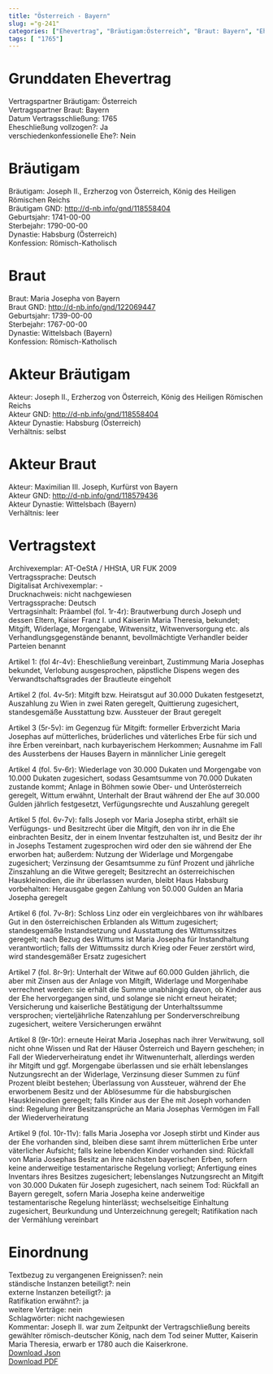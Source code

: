 ```yaml
---
title: "Österreich - Bayern"
slug: ="g-241"
categories: ["Ehevertrag", "Bräutigam:Österreich", "Braut: Bayern", "Eheschließung vollzogen?:Ja", "verschiedenkonfessionelle Ehe?:Nein", "Dynastie Bräutigam:Habsburg (Österreich)", "Akteur Bräutigam:Joseph II., Erzherzog von Österreich, König des Heiligen Römischen Reichs", "Akteur Braut:Maximilian III. Joseph, Kurfürst von Bayern", "Textbezug?:nein", "Ständisch?:nein", "Ratifikation?:ja", "Sonstiges?:nein", "Bräutigam:Österreich", "Braut: Bayern"]
tags: [ "1765"]
---
```

<!--more-->

# Grunddaten Ehevertrag

Vertragspartner Bräutigam: Österreich<br>
Vertragspartner Braut: Bayern<br>
Datum Vertragsschließung: 1765<br>
Eheschließung vollzogen?: Ja<br>
verschiedenkonfessionelle Ehe?: Nein<br>
# Bräutigam

Bräutigam: Joseph II., Erzherzog von Österreich, König des Heiligen Römischen Reichs<br>
Bräutigam GND: http://d-nb.info/gnd/118558404<br>
Geburtsjahr: 1741-00-00<br>
Sterbejahr: 1790-00-00<br>
Dynastie: Habsburg (Österreich)<br>
Konfession: Römisch-Katholisch<br>
# Braut

Braut: Maria Josepha von Bayern<br>
Braut GND: http://d-nb.info/gnd/122069447<br>
Geburtsjahr: 1739-00-00<br>
Sterbejahr: 1767-00-00<br>
Dynastie: Wittelsbach (Bayern)<br>
Konfession: Römisch-Katholisch<br>
# Akteur Bräutigam

Akteur: Joseph II., Erzherzog von Österreich, König des Heiligen Römischen Reichs<br>
Akteur GND: http://d-nb.info/gnd/118558404<br>
Akteur Dynastie: Habsburg (Österreich)<br>
Verhältnis: selbst<br>
# Akteur Braut

Akteur: Maximilian III. Joseph, Kurfürst von Bayern<br>
Akteur GND: http://d-nb.info/gnd/118579436<br>
Akteur Dynastie: Wittelsbach (Bayern)<br>
Verhältnis: leer<br>
# Vertragstext

Archivexemplar: AT-OeStA / HHStA, UR FUK 2009<br>
Vertragssprache: Deutsch<br>
Digitalisat Archivexemplar: -<br>
Drucknachweis: nicht nachgewiesen<br>
Vertragssprache: Deutsch<br>
Vertragsinhalt: Präambel (fol. 1r-4r): Brautwerbung durch Joseph und dessen Eltern, Kaiser Franz I. und Kaiserin Maria Theresia, bekundet; Mitgift, Widerlage, Morgengabe, Witwensitz, Witwenversorgung etc. als Verhandlungsgegenstände benannt, bevollmächtigte Verhandler beider Parteien benannt

Artikel 1: (fol 4r-4v): Eheschließung vereinbart, Zustimmung Maria Josephas bekundet, Verlobung ausgesprochen, päpstliche Dispens wegen des Verwandtschaftsgrades der Brautleute eingeholt 

Artikel 2 (fol. 4v-5r): Mitgift bzw. Heiratsgut auf 30.000 Dukaten festgesetzt, Auszahlung zu Wien in zwei Raten geregelt, Quittierung zugesichert, standesgemäße Ausstattung bzw. Aussteuer der Braut geregelt

Artikel 3 (5r-5v): im Gegenzug für Mitgift: formeller Erbverzicht Maria Josephas auf mütterliches, brüderliches und väterliches Erbe für sich und ihre Erben vereinbart, nach kurbayerischem Herkommen; Ausnahme im Fall des Aussterbens der Hauses Bayern in männlicher Linie geregelt 

Artikel 4 (fol. 5v-6r): Wiederlage von 30.000 Dukaten und Morgengabe von 10.000 Dukaten zugesichert, sodass Gesamtsumme von 70.000 Dukaten zustande kommt; Anlage in Böhmen sowie Ober- und Unterösterreich geregelt, Wittum erwähnt, Unterhalt der Braut während der Ehe auf 30.000 Gulden jährlich festgesetzt, Verfügungsrechte und Auszahlung geregelt

Artikel 5 (fol. 6v-7v): falls Joseph vor Maria Josepha stirbt, erhält sie Verfügungs- und Besitzrecht über die Mitgift, den von ihr in die Ehe einbrachten Besitz, der in einem Inventar festzuhalten ist, und Besitz der ihr in Josephs Testament zugesprochen wird oder den sie während der Ehe erworben hat; außerdem: Nutzung der Widerlage und Morgengabe zugesichert; Verzinsung der Gesamtsumme zu fünf Prozent und jährliche Zinszahlung an die Witwe geregelt; Besitzrecht an österreichischen Hauskleinodien, die ihr überlassen wurden, bleibt Haus Habsburg vorbehalten: Herausgabe gegen Zahlung von 50.000 Gulden an Maria Josepha geregelt

Artikel 6 (fol. 7v-8r): Schloss Linz oder ein vergleichbares von ihr wählbares Gut in den österreichischen Erblanden als Wittum zugesichert; standesgemäße Instandsetzung und Ausstattung des Wittumssitzes geregelt; nach Bezug des Wittums ist Maria Josepha für Instandhaltung verantwortlich; falls der Wittumssitz durch Krieg oder Feuer zerstört wird, wird standesgemäßer Ersatz zugesichert

Artikel 7 (fol. 8r-9r): Unterhalt der Witwe auf 60.000 Gulden jährlich, die aber mit Zinsen aus der Anlage von Mitgift, Widerlage und Morgenhabe verrechnet werden: sie erhält die Summe unabhängig davon, ob Kinder aus der Ehe hervorgegangen sind, und solange sie nicht erneut heiratet; Versicherung und kaiserliche Bestätigung der Unterhaltssumme versprochen; vierteljährliche Ratenzahlung per Sonderverschreibung zugesichert, weitere Versicherungen erwähnt

Artikel 8 (9r-10r): erneute Heirat Maria Josephas nach ihrer Verwitwung, soll nicht ohne Wissen und Rat der Häuser Österreich und Bayern geschehen; in Fall der Wiederverheiratung endet ihr Witwenunterhalt, allerdings werden ihr Mitgift und ggf. Morgengabe überlassen und sie erhält lebenslanges Nutzungsrecht an der Widerlage, Verzinsung dieser Summen zu fünf Prozent bleibt bestehen; Überlassung von Aussteuer, während der Ehe erworbenem Besitz und der Ablösesumme für die habsburgischen Hauskleinodien geregelt; falls Kinder aus der Ehe mit Joseph vorhanden sind: Regelung ihrer Besitzansprüche an Maria Josephas Vermögen im Fall der Wiederverheiratung

Artikel 9 (fol. 10r-11v): falls Maria Josepha vor Joseph stirbt und Kinder aus der Ehe vorhanden sind, bleiben diese samt ihrem mütterlichen Erbe unter väterlicher Aufsicht; falls keine lebenden Kinder vorhanden sind: Rückfall von Maria Josephas Besitz an ihre nächsten bayerischen Erben, sofern keine anderweitige testamentarische Regelung vorliegt; Anfertigung eines Inventars ihres Besitzes zugesichert; lebenslanges Nutzungsrecht an Mitgift von 30.000 Dukaten für Joseph zugesichert, nach seinem Tod: Rückfall an Bayern geregelt, sofern Maria Josepha keine anderweitige testamentarische Regelung hinterlässt; wechselseitige Einhaltung zugesichert, Beurkundung und Unterzeichnung geregelt; Ratifikation nach der Vermählung vereinbart <br>
# Einordnung

Textbezug zu vergangenen Ereignissen?: nein<br>
ständische Instanzen beteiligt?: nein<br>
externe Instanzen beteiligt?: ja<br>
Ratifikation erwähnt?: ja<br>
weitere Verträge: nein<br>
Schlagwörter: nicht nachgewiesen<br>
Kommentar: Joseph II. war zum Zeitpunkt der Vertragschließung bereits gewählter römisch-deutscher König, nach dem Tod seiner Mutter, Kaiserin Maria Theresia, erwarb er 1780 auch die Kaiserkrone. <br>
[Download Json](/vertraege/vertrag-241.json)<br>
[Download PDF](/vertraege/v23.pdf)